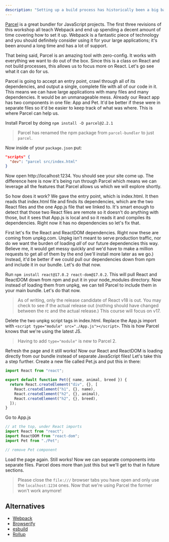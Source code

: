```yaml
---
description: "Setting up a build process has historically been a big barrier to entry for most developers. Brian shows you how to set up Parcel which makes the whole process a breeze."
---
```


[Parcel][parcel] is a great bundler for JavaScript projects. The first three revisions of this workshop all teach Webpack and end up spending a decent amount of time covering how to set it up. Webpack is a fantastic piece of technology and you should definitely consider using it for your large applications; it's been around a long time and has a lot of support.

That being said, Parcel is an amazing tool with zero-config. It works with everything we want to do out of the box. Since this is a class on React and not build processes, this allows us to focus more on React. Let's go see what it can do for us.

Parcel is going to accept an entry point, crawl through all of its dependencies, and output a single, complete file with all of our code in it. This means we can have large applications with many files and many dependencies. It would be an unmanageable mess. Already our React app has two components in one file: App and Pet. It'd be better if these were in separate files so it'd be easier to keep track of what was where. This is where Parcel can help us.

Install Parcel by doing `npm install -D parcel@2.2.1`

> Parcel has renamed the npm package from `parcel-bundler` to just `parcel`.

Now inside of your `package.json` put:

```json
"scripts" {
  "dev": "parcel src/index.html"
}
```

Now open http://localhost:1234. You should see your site come up. The difference here is now it's being run through Parcel which means we can leverage all the features that Parcel allows us which we will explore shortly.

So how does it work? We gave the entry point, which is index.html. It then reads that index.html file and finds its dependencies, which are the two React files and the one App.js file that we linked to. It's smart enough to detect that those two React files are remote so it doesn't do anything with those, but it sees that App.js is local and so it reads it and compiles its dependencies. Right now it has no dependencies so let's fix that.

First let's fix the React and ReactDOM dependencies. Right now these are coming from unpkg.com. Unpkg isn't meant to serve production traffic, nor do we want the burden of loading _all_ of our future dependencies this way. Believe me, it would get messy quickly and we'd have to make a million requests to get all of them by the end (we'll install more later as we go.) Instead, it'd be better if we could pull our dependencies down from npm and include it in our bundle. Let's do that now.

Run `npm install react@17.0.2 react-dom@17.0.2`. This will pull React and ReactDOM down from npm and put it in your node_modules directory. Now instead of loading them from unpkg, we can tell Parcel to include them in your main bundle. Let's do that now.

> As of writing, only the release candidate of React v18 is out. You may check to see if the actual release out (nothing should have changed between the rc and the actual release.) This course will focus on v17.

Delete the two unpkg script tags in index.html. Replace the App.js import with `<script type="module" src="./App.js"></script>`. This is how Parcel knows that we're using the latest JS.

> Having to add `type="module"` is new to Parcel 2.

Refresh the page and it still works! Now our React and ReactDOM is loading directly from our bundle instead of separate JavaScript files! Let's take this a step further. Create a new file called Pet.js and put this in there:

```javascript
import React from "react";

export default function Pet({ name, animal, breed }) {
  return React.createElement("div", {}, [
    React.createElement("h1", {}, name),
    React.createElement("h2", {}, animal),
    React.createElement("h2", {}, breed),
  ]);
}
```

Go to App.js

```javascript
// at the top, under React imports
import React from "react";
import ReactDOM from "react-dom";
import Pet from "./Pet";

// remove Pet component
```

Load the page again. Still works! Now we can separate components into separate files. Parcel does more than just this but we'll get to that in future sections.

> Please close the `file:///` browser tabs you have open and only use the `localhost:1234` ones. Now that we're using Parcel the former won't work anymore!

## Alternatives

- [Webpack][webpack]
- [Browserify][browserify]
- [esbuild][esbuild]
- [Rollup][rollup]

[browserify]: http://browserify.org/
[webpack]: https://webpack.js.org/
[parcel]: https://parceljs.org/
[rollup]: https://www.rollupjs.org/
[esbuild]: https://esbuild.github.io/
